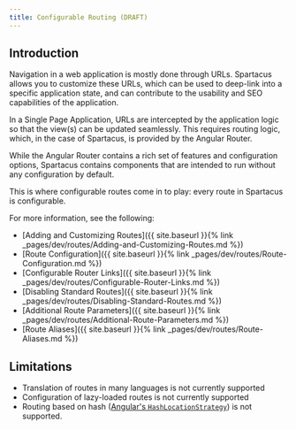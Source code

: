 ```yaml
---
title: Configurable Routing (DRAFT)
---
```


## Introduction

Navigation in a web application is mostly done through URLs. Spartacus allows you to customize these URLs, which can be used to deep-link into a specific application state, and can contribute to the usability and SEO capabilities of the application.

In a Single Page Application, URLs are intercepted by the application logic so that the view(s) can be updated seamlessly. This requires routing logic, which, in the case of Spartacus, is provided by the Angular Router.

While the Angular Router contains a rich set of features and configuration options, Spartacus contains components that are intended to run without any configuration by default.

This is where configurable routes come in to play: every route in Spartacus is configurable.

For more information, see the following:

- [Adding and Customizing Routes]({{ site.baseurl }}{% link _pages/dev/routes/Adding-and-Customizing-Routes.md %})
- [Route Configuration]({{ site.baseurl }}{% link _pages/dev/routes/Route-Configuration.md %})
- [Configurable Router Links]({{ site.baseurl }}{% link _pages/dev/routes/Configurable-Router-Links.md %})
- [Disabling Standard Routes]({{ site.baseurl }}{% link _pages/dev/routes/Disabling-Standard-Routes.md %})
- [Additional Route Parameters]({{ site.baseurl }}{% link _pages/dev/routes/Additional-Route-Parameters.md %})
- [Route Aliases]({{ site.baseurl }}{% link _pages/dev/routes/Route-Aliases.md %})

## Limitations

- Translation of routes in many languages is not currently supported
- Configuration of lazy-loaded routes is not currently supported
- Routing based on hash ([Angular's `HashLocationStrategy`](https://angular.io/guide/router#appendix-locationstrategy-and-browser-url-styles)) is not supported.

